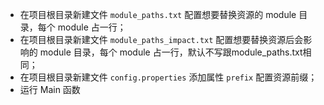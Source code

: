 
* 在项目根目录新建文件 `module_paths.txt` 配置想要替换资源的 module 目录，每个 module 占一行；
* 在项目根目录新建文件 `module_paths_impact.txt` 配置想要替换资源后会影响的 module 目录，每个 module 占一行，默认不写跟module_paths.txt相同；
* 在项目根目录新建文件 `config.properties` 添加属性 `prefix` 配置资源前缀；
* 运行 Main 函数
